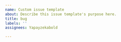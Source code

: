 ```yaml
---
name: Custom issue template
about: Describe this issue template's purpose here.
title: bug
labels: ''
assignees: Yapayzekabold

---
```



